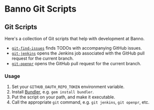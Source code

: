 # Banno Git Scripts

## Git Scripts

Here's a collection of Git scripts that help with development at Banno.

* [`git-find-issues`](git-scripts/git-find-issues) finds TODOs with accompanying GitHub issues.
* [`git-jenkins`](git-scripts/git-jenkins) opens the Jenkins job associated with the GitHub pull request for the current branch.
* [`git-openpr`](git-scripts/git-openpr) opens the GitHub pull request for the current branch.

### Usage

1. Set your `GITHUB_OAUTH_REPO_TOKEN` environment variable.
2. Install [Bundler](https://bundler.io/), e.g. `gem install bundler`.
3. Put the script on your path, and make it executable.
4. Call the appropriate `git` command, e.g. `git jenkins`, `git openpr`, etc.
